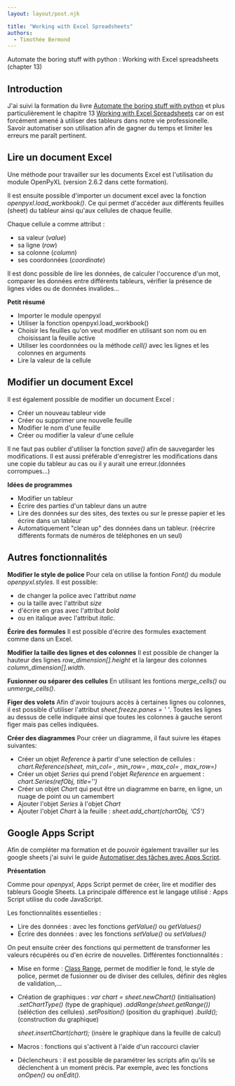```yaml
---
layout: layout/post.njk

title: "Working with Excel Spreadsheets"
authors:
  - Timothée Bermond
---
```


<!-- début résumé -->
Automate the boring stuff with python : Working with Excel spreadsheets (chapter 13)
<!-- fin résumé -->

## Introduction

J'ai suivi la formation du livre [Automate the boring stuff with python](https://automatetheboringstuff.com/) et plus particulièrement le chapitre 13 [Working with Excel Spreadsheets](https://automatetheboringstuff.com/2e/chapter13/) car on est forcément amené à utiliser des tableurs dans notre vie professionelle. Savoir automatiser son utilisation afin de gagner du temps et limiter les erreurs me paraît pertinent.

## Lire un document Excel

Une méthode pour travailler sur les documents Excel est l'utilisation du module OpenPyXL (version 2.6.2 dans cette formation).

Il est ensuite possible d'importer un document excel avec la fonction *openpyxl.load_workbook()*. Ce qui permet d'accéder aux différents feuilles (sheet) du tableur ainsi qu'aux cellules de chaque feuille.

Chaque cellule a comme attribut :
- sa valeur (*value*)
- sa ligne (*row*)
- sa colonne (*column*)
- ses coordonnées (*coordinate*)

Il est donc possible de lire les données, de calculer l'occurence d'un mot, comparer les données entre différents tableurs, vérifier la présence de lignes vides ou de données invalides...

**Petit résumé** 
- Importer le module openpyxl
- Utiliser la fonction openpyxl.load_workbook()
- Choisir les feuilles qu'on veut modifier en utilisant son nom ou en choisissant la feuille active
- Utiliser les coordonnées ou la méthode *cell()* avec les lignes et les colonnes en arguments
- Lire la valeur de la cellule

## Modifier un document Excel

Il est également possible de modifier un document Excel :
- Créer un nouveau tableur vide
- Créer ou supprimer une nouvelle feuille
- Modifier le nom d'une feuille
- Créer ou modifier la valeur d'une cellule

Il ne faut pas oublier d'utiliser la fonction *save()* afin de sauvegarder les modifications. Il est aussi préférable d'enregistrer les modifications dans une copie du tableur au cas ou il y aurait une erreur.(données corrompues...)

**Idées de programmes**
- Modifier un tableur
- Écrire des parties d'un tableur dans un autre
- Lire des données sur des sites, des textes ou sur le presse papier et les écrire dans un tableur
- Automatiquement "clean up" des données dans un tableur. (réécrire différents formats de numéros de téléphones en un seul)

## Autres fonctionnalités 

**Modifier le style de police**
Pour cela on utilise la fontion *Font()* du module *openpyxl.styles*.
Il est possible:
- de changer la police avec l'attribut *name*
- ou la taille avec l'attribut *size*
- d'écrire en gras avec l'attribut *bold*
- ou en italique avec l'attribut *italic*.

**Écrire des formules**
Il est possible d'écrire des formules exactement comme dans un Excel.

**Modifier la taille des lignes et des colonnes**
Il est possible de changer la hauteur des lignes *row_dimension[].height* et la largeur des colonnes *column_dimension[].width*.

**Fusionner ou séparer des cellules**
En utilisant les fontions *merge_cells()* ou *unmerge_cells()*.

**Figer des volets**
Afin d'avoir toujours accès à certaines lignes ou colonnes, il est possible d'utiliser l'attribut *sheet.freeze.panes = ' '*. Toutes les lignes au dessus de celle indiquée ainsi que toutes les colonnes à gauche seront figer mais pas celles indiquées.

**Créer des diagrammes**
Pour créer un diagramme, il faut suivre les étapes suivantes:
- Créer un objet *Reference* à partir d'une selection de cellules : *chart.Reference(sheet, min_col= , min_row= , max_col= , max_row=)* 
- Créer un objet *Series* qui prend l'objet *Reference* en arguement :  *chart.Series(refObj, title='')*
- Créer un objet *Chart* qui peut être un diagramme en barre, en ligne, un nuage de point ou un camembert 
- Ajouter l'objet *Series* à l'objet *Chart*
- Ajouter l'objet *Chart* à la feuille : *sheet.add_chart(chartObj, 'C5')*

## Google Apps Script

Afin de compléter ma formation et de pouvoir également travailler sur les google sheets j'ai suivi le guide [Automatiser des tâches avec Apps Script](https://developers.google.com/apps-script/guides/sheets).

**Présentation**

Comme pour *openpyxl*, Apps Script permet de créer, lire et modifier des tableurs Google Sheets. La principale différence est le langage utilisé : Apps Script utilise du code JavaScript.

Les fonctionnalités essentielles :
- Lire des données : avec les fonctions *getValue()* ou *getValues()*
- Écrire des données : avec les fonctions *setValue()* ou *setValues()*

On peut ensuite créer des fonctions qui permettent de transformer les valeurs récupérés ou d'en écrire de nouvelles. 
Différentes fonctionnalités :
- Mise en forme : [Class Range](https://developers.google.com/apps-script/reference/spreadsheet/range), permet de modifier le fond, le style de police, permet de fusionner ou de diviser des cellules, définir des règles de validation,...
- Création de graphiques : 
  *var chart = sheet.newChart()* (initialisation)
    *.setChartType()* (type de graphique)
    *.addRange(sheet.getRange())* (séléction des cellules)
    *.setPosition()* (position du graphique)
    *.build();* (construction du graphique)

  *sheet.insertChart(chart);* (insère le graphique dans la feuille de calcul)
- Macros : fonctions qui s'activent à l'aide d'un raccourci clavier
- Déclencheurs : il est possible de paramétrer les scripts afin qu'ils se déclenchent à un moment précis. Par exemple, avec les fonctions *onOpen()* ou *onEdit()*.